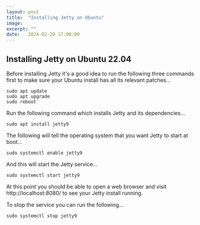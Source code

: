 ```yaml
---
layout: post
title:  "Installing Jetty on Ubuntu"
image: 
excerpt: ""
date:   2024-02-20 17:00:00
---
```


Installing Jetty on Ubuntu 22.04
--------------------------------

Before installing Jetty it's a good idea to run the following three commands first to make sure your Ubuntu install has all its relevant patches...

    sudo apt update
    sudo apt upgrade
    sudo reboot

Run the following command which installs Jetty and its dependencies...

    sudo apt install jetty9

The following will tell the operating system that you want Jetty to start at boot...

    sudo systemctl enable jetty9

And this will start the Jetty service...

    sudo systemctl start jetty9

At this point you should be able to open a web browser and visit http://localhost:8080/ to see your Jetty install running.

To stop the service you can run the following...

    sudo systemctl stop jetty9

